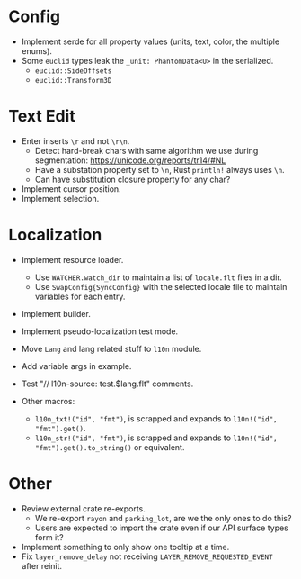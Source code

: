 # Config

* Implement serde for all property values (units, text, color, the multiple enums).
* Some `euclid` types leak the `_unit: PhantomData<U>` in the serialized.
    - `euclid::SideOffsets`
    - `euclid::Transform3D`

# Text Edit

* Enter inserts `\r` and not `\r\n`.
    - Detect hard-break chars with same algorithm we use during segmentation: https://unicode.org/reports/tr14/#NL
    - Have a substation property set to `\n`, Rust `println!` always uses `\n`.
    - Can have substitution closure property for any char?
* Implement cursor position.
* Implement selection.

# Localization

* Implement resource loader.
    - Use `WATCHER.watch_dir` to maintain a list of `locale.flt` files in a dir.
    - Use `SwapConfig{SyncConfig}` with the selected locale file to maintain variables for each entry.
* Implement builder.
* Implement pseudo-localization test mode.
* Move `Lang` and lang related stuff to `l10n` module.
* Add variable args in example.
* Test "// l10n-source: test.$lang.flt" comments.

* Other macros:
    - `l10n_txt!("id", "fmt")`, is scrapped and expands to `l10n!("id", "fmt").get()`.
    - `l10n_str!("id", "fmt")`, is scrapped and expands to `l10n!("id", "fmt").get().to_string()` or equivalent.

# Other

* Review external crate re-exports.
    - We re-export `rayon` and `parking_lot`, are we the only ones to do this?
    - Users are expected to import the crate even if our API surface types form it?
* Implement something to only show one tooltip at a time.
* Fix `layer_remove_delay` not receiving `LAYER_REMOVE_REQUESTED_EVENT` after reinit.